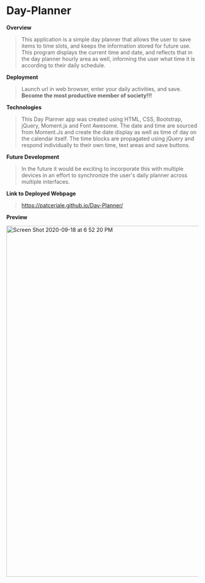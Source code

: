 # Day-Planner

**Overview**

> This application is a simple day planner that allows the user to save items to time slots, and keeps the information stored for future use. This program displays the current time and date, and reflects that in the day planner hourly area as well, informing the user what time it is according to their daily schedule.

**Deployment**

> Launch url in web browser, enter your daily activities, and save. **Become the most productive member of society!!!**

**Technologies**

> This Day Planner app was created using HTML, CSS, Bootstrap, jQuery, Moment.js and Font Awesome. The date and time are sourced from Moment.Js and create the date display as well as time of day on the calendar itself. The time blocks are propagated using jQuery and respond individually to their own time, text areas and save buttons.

**Future Development**

> In the future it would be exciting to incorporate this with multiple devices in an effort to synchronize the user's daily planner across multiple interfaces.

**Link to Deployed Webpage**

> https://patceriale.github.io/Day-Planner/

**Preview**

<img width="920" alt="Screen Shot 2020-09-18 at 6 52 20 PM" src="https://user-images.githubusercontent.com/68709356/93656549-25c6d680-f9e0-11ea-8c81-376a6852d111.png">
